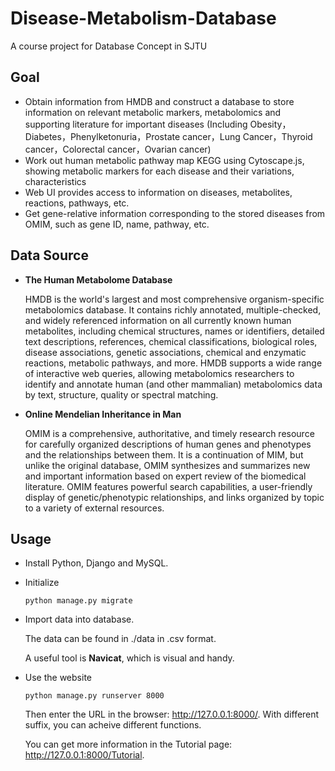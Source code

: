 # Disease-Metabolism-Database
A course project for Database Concept in SJTU

## Goal
+ Obtain information from HMDB and construct a database to store information on relevant metabolic markers, metabolomics and supporting literature for important diseases (Including Obesity，Diabetes，Phenylketonuria，Prostate cancer，Lung Cancer，Thyroid cancer，Colorectal cancer，Ovarian cancer)
+ Work out human metabolic pathway map KEGG using Cytoscape.js, showing metabolic markers for each disease and their variations, characteristics 
+ Web UI provides access to information on diseases, metabolites, reactions, pathways, etc. 
+ Get gene-relative information corresponding to the stored diseases from OMIM, such as gene ID, name, pathway, etc.


## Data Source
+ **The Human Metabolome Database**

  HMDB is the world's largest and most comprehensive organism-specific metabolomics database. It contains richly annotated, multiple-checked, and widely referenced information on all currently known human metabolites, including chemical structures, names or identifiers, detailed text descriptions, references, chemical classifications, biological roles, disease associations, genetic associations, chemical and enzymatic reactions, metabolic pathways, and more. HMDB supports a wide range of interactive web queries, allowing metabolomics researchers to identify and annotate human (and other mammalian) metabolomics data by text, structure, quality or spectral matching.
+ **Online Mendelian Inheritance in Man**

  OMIM is a comprehensive, authoritative, and timely research resource for carefully organized descriptions of human genes and phenotypes and the relationships between them. It is a continuation of MIM, but unlike the original database, OMIM synthesizes and summarizes new and important information based on expert review of the biomedical literature. OMIM features powerful search capabilities, a user-friendly display of genetic/phenotypic relationships, and links organized by topic to a variety of external resources.


## Usage
+ Install Python, Django and MySQL.
+ Initialize

  ```python manage.py migrate```

+ Import data into database.

  The data can be found in ./data in .csv format.

  A useful tool is **Navicat**, which is visual and handy.

+ Use the website

  ```python manage.py runserver 8000```

  Then enter the URL in the browser: http://127.0.0.1:8000/. With different suffix, you can acheive different functions.

  You can get more information in the Tutorial page: http://127.0.0.1:8000/Tutorial.
